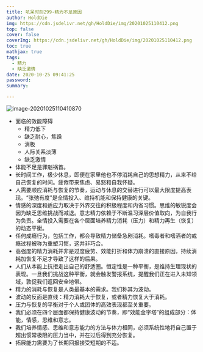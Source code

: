 ```yaml
---
title: 吼呆时刻299-精力不足原因
author: HoldDie
img: https://cdn.jsdelivr.net/gh/HoldDie/img/20201025110412.png
top: false
cover: false
coverImg: https://cdn.jsdelivr.net/gh/HoldDie/img/20201025110412.png
toc: true
mathjax: true
tags:
  - 精力
  - 缺乏激情
date: 2020-10-25 09:41:25
password:
summary:

---
```


![image-20201025110410870](https://cdn.jsdelivr.net/gh/HoldDie/img/20201025110412.png)

- 面临的效能障碍
  - 精力低下
  - 缺乏耐心，焦躁
  - 消极
  - 人际关系淡薄
  - 缺乏激情
- 体能不足是罪魁祸首。
- 长时间工作，极少休息，即便在家里他也不停消耗自己的思想精力，从来不给自己恢复的时间。疲倦带来焦虑、易怒和自我怀疑。
- 人需要顺应消耗与恢复的节奏，运动与休息的交替进行可以最大限度提高表现。“张弛有度”是全情投入、维持机能和保持健康的关键。
- 情感的深度和适应力取决于外界交往的积极程度和内省习惯。思维的敏锐度会因为缺乏思维挑战而减退。意志精力依赖于不断温习深层价值取向，为自我行为负责。全情投入需要在各个层面培养精力消耗（压力）和精力再生（恢复）的动态平衡。
- 任何成瘾行为，包括工作，都会导致精力储备急剧消耗。嗜毒者和嗜酒者的戒瘾过程被称为重塑习惯，这并非巧合。
- 高强度的精力消耗并非是过度疲劳、效能打折和体力崩溃的直接原因，持续消耗加恢复不足才导致了这样的后果。
- 人们从本能上抗拒走出自己的舒适圈。恒定性是一种平衡，是维持生理现状的表现。一旦我们挑战这种平衡，就会触发警报系统，提醒我们正在进入未知领域，敦促我们返回安全地带。
- 精力的消耗与恢复是人类最基本的需求。我们称其为波动。
- 波动的反面是直线：精力消耗大于恢复，或者精力恢复大于消耗。
- 压力与恢复的平衡对于个人或团体的高效表现都至关重要。
- 我们必须在四个层面都保持健康波动的节奏，即“效能金字塔”的组成部分：体能，情感，思维和意志。
- 我们培养情感、思维和意志能力的方法与体力相同，必须系统性地将自己置于超出惯常极限的压力当中，并在过后得到充分恢复。
- 拓展能力需要为了长期回报接受短期的不适。


